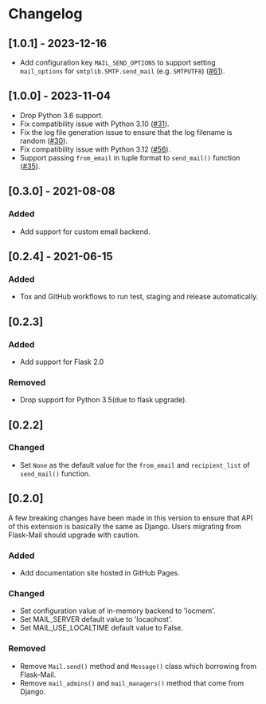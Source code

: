 # Changelog

## [1.0.1] - 2023-12-16

- Add configuration key `MAIL_SEND_OPTIONS` to support setting `mail_options` for `smtplib.SMTP.send_mail`
  (e.g. `SMTPUTF8`) ([#61](https://github.com/waynerv/flask-mailman/pull/61)).

## [1.0.0] - 2023-11-04

- Drop Python 3.6 support.
- Fix compatibility issue with Python 3.10
  ([#31](https://github.com/waynerv/flask-mailman/pull/31)).
- Fix the log file generation issue to ensure that the log filename is random
  ([#30](https://github.com/waynerv/flask-mailman/pull/30)).
- Fix compatibility issue with Python 3.12
  ([#56](https://github.com/waynerv/flask-mailman/issues/56)).
- Support passing `from_email` in tuple format to `send_mail()` function
  ([#35](https://github.com/waynerv/flask-mailman/issues/35)).

## [0.3.0] - 2021-08-08

### Added

- Add support for custom email backend.

## [0.2.4] - 2021-06-15

### Added

- Tox and GitHub workflows to run test, staging and release automatically.

## [0.2.3]

### Added

- Add support for Flask 2.0

### Removed

- Drop support for Python 3.5(due to flask upgrade).

## [0.2.2]

### Changed

- Set `None` as the default value for the `from_email` and `recipient_list` of `send_mail()` function.

## [0.2.0]

A few breaking changes have been made in this version to ensure that API of this extension is basically the same as Django.
Users migrating from Flask-Mail should upgrade with caution.

### Added

- Add documentation site hosted in GitHub Pages.

### Changed

- Set configuration value of in-memory backend to 'locmem'.
- Set MAIL_SERVER default value to 'locaohost'.
- Set MAIL_USE_LOCALTIME default value to False.

### Removed

- Remove `Mail.send()` method and `Message()` class which borrowing from Flask-Mail.
- Remove `mail_admins()` and `mail_managers()` method that come from Django.
